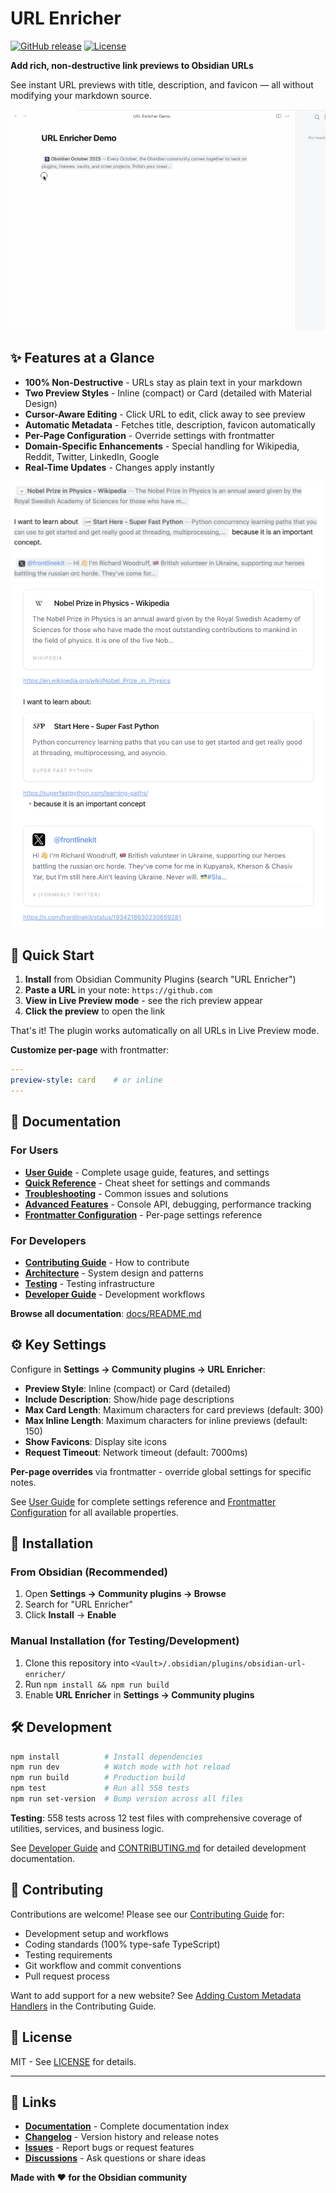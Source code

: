 # URL Enricher

[![GitHub release](https://img.shields.io/github/v/release/YOUR_USERNAME/obsidian-url-enricher)](https://github.com/YOUR_USERNAME/obsidian-url-enricher/releases/latest)
[![License](https://img.shields.io/github/license/YOUR_USERNAME/obsidian-url-enricher)](LICENSE)

**Add rich, non-destructive link previews to Obsidian URLs**

See instant URL previews with title, description, and favicon — all without modifying your markdown source.

![Demo](assets/demo.gif)

## ✨ Features at a Glance

- **100% Non-Destructive** - URLs stay as plain text in your markdown
- **Two Preview Styles** - Inline (compact) or Card (detailed with Material Design)
- **Cursor-Aware Editing** - Click URL to edit, click away to see preview
- **Automatic Metadata** - Fetches title, description, favicon automatically
- **Per-Page Configuration** - Override settings with frontmatter
- **Domain-Specific Enhancements** - Special handling for Wikipedia, Reddit, Twitter, LinkedIn, Google
- **Real-Time Updates** - Changes apply instantly

![Preview Styles](assets/inline-preview.png) ![Card Style](assets/card-preview.png)

## 🚀 Quick Start

1. **Install** from Obsidian Community Plugins (search "URL Enricher")
2. **Paste a URL** in your note: `https://github.com`
3. **View in Live Preview mode** - see the rich preview appear
4. **Click the preview** to open the link

That's it! The plugin works automatically on all URLs in Live Preview mode.

**Customize per-page** with frontmatter:
```yaml
---
preview-style: card    # or inline
---
```

## 📖 Documentation

### For Users

- **[User Guide](docs/USER-GUIDE.md)** - Complete usage guide, features, and settings
- **[Quick Reference](docs/QUICK-REFERENCE.md)** - Cheat sheet for settings and commands
- **[Troubleshooting](docs/TROUBLESHOOTING.md)** - Common issues and solutions
- **[Advanced Features](docs/ADVANCED.md)** - Console API, debugging, performance tracking
- **[Frontmatter Configuration](docs/features/FRONTMATTER-SUPPORT.md)** - Per-page settings reference

### For Developers

- **[Contributing Guide](CONTRIBUTING.md)** - How to contribute
- **[Architecture](docs/developer/ARCHITECTURE.md)** - System design and patterns
- **[Testing](docs/developer/TESTING.md)** - Testing infrastructure
- **[Developer Guide](docs/developer/DEVELOPER-GUIDE.md)** - Development workflows

**Browse all documentation**: [docs/README.md](docs/README.md)

## ⚙️ Key Settings

Configure in **Settings → Community plugins → URL Enricher**:

- **Preview Style**: Inline (compact) or Card (detailed)
- **Include Description**: Show/hide page descriptions
- **Max Card Length**: Maximum characters for card previews (default: 300)
- **Max Inline Length**: Maximum characters for inline previews (default: 150)
- **Show Favicons**: Display site icons
- **Request Timeout**: Network timeout (default: 7000ms)

**Per-page overrides** via frontmatter - override global settings for specific notes.

See [User Guide](docs/USER-GUIDE.md) for complete settings reference and [Frontmatter Configuration](docs/features/FRONTMATTER-SUPPORT.md) for all available properties.


## 💾 Installation

### From Obsidian (Recommended)

1. Open **Settings → Community plugins → Browse**
2. Search for "URL Enricher"
3. Click **Install** → **Enable**

### Manual Installation (for Testing/Development)

1. Clone this repository into `<Vault>/.obsidian/plugins/obsidian-url-enricher/`
2. Run `npm install && npm run build`
3. Enable **URL Enricher** in **Settings → Community plugins**

## 🛠️ Development

```bash
npm install          # Install dependencies
npm run dev          # Watch mode with hot reload
npm run build        # Production build
npm test             # Run all 558 tests
npm run set-version  # Bump version across all files
```

**Testing**: 558 tests across 12 test files with comprehensive coverage of utilities, services, and business logic.

See [Developer Guide](docs/developer/DEVELOPER-GUIDE.md) and [CONTRIBUTING.md](CONTRIBUTING.md) for detailed development documentation.

## 🤝 Contributing

Contributions are welcome! Please see our [Contributing Guide](CONTRIBUTING.md) for:
- Development setup and workflows
- Coding standards (100% type-safe TypeScript)
- Testing requirements
- Git workflow and commit conventions
- Pull request process

Want to add support for a new website? See [Adding Custom Metadata Handlers](CONTRIBUTING.md#adding-custom-metadata-handlers) in the Contributing Guide.

## 📝 License

MIT - See [LICENSE](LICENSE) for details.

---

## 🔗 Links

- **[Documentation](docs/README.md)** - Complete documentation index
- **[Changelog](CHANGELOG.md)** - Version history and release notes
- **[Issues](https://github.com/YOUR_USERNAME/obsidian-url-enricher/issues)** - Report bugs or request features
- **[Discussions](https://github.com/YOUR_USERNAME/obsidian-url-enricher/discussions)** - Ask questions or share ideas

**Made with ❤️ for the Obsidian community**
